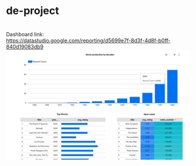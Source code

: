 # de-project
#


Dashboard link:  
https://datastudio.google.com/reporting/d5699e7f-8d3f-4d8f-b0ff-840d19083db9
![Dashboard](dashboard.png)


